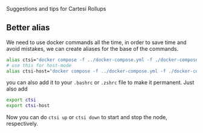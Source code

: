 Suggestions and tips for Cartesi Rollups



## Better alias
We need to use docker commands all the time, in order to save time and avoid mistakes, we can create aliases for the base of the commands.

```bash
alias ctsi="docker compose -f ../docker-compose.yml -f ./docker-compose.override.yml"
# use this for host-mode
alias ctsi-host="docker compose -f ../docker-compose.yml -f ./docker-compose.override.yml -f ../docker-compose-host.yml"
```

you can also add it to your `.bashrc` or `.zshrc` file to make it permanent. Just also add
```bash
export ctsi
export ctsi-host
```

Now you can do `ctsi up` or `ctsi down` to start and stop the node, respectively.
